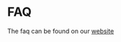 # FAQ

The faq can be found on our [website](https://rainbowdashlabs.github.io/reputation-bot/faq/)
